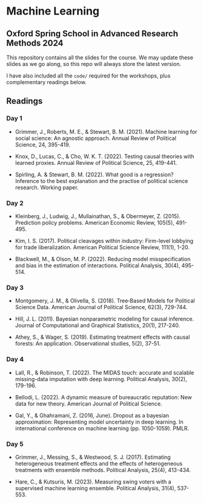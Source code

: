# Machine Learning

## Oxford Spring School in Advanced Research Methods 2024

This repository contains all the slides for the course. We may update these slides as we go along, so this repo will always store the latest version. 

I have also included all the `code/` required for the workshops, plus complementary readings below.  

## Readings

### Day 1

* Grimmer, J., Roberts, M. E., & Stewart, B. M. (2021). Machine learning for social science: An agnostic approach. Annual Review of Political Science, 24, 395-419. 

* Knox, D., Lucas, C., & Cho, W. K. T. (2022). Testing causal theories with learned proxies. Annual Review of Political Science, 25, 419-441. 

* Spirling, A. & Stewart, B. M. (2022). What good is a regression? Inference to the best explanation and the practise of political science research. Working paper. 

### Day 2

* Kleinberg, J., Ludwig, J., Mullainathan, S., & Obermeyer, Z. (2015). Prediction policy problems. American Economic Review, 105(5), 491-495. 

* Kim, I. S. (2017). Political cleavages within industry: Firm-level lobbying for trade liberalization. American Political Science Review, 111(1), 1-20. 

* Blackwell, M., & Olson, M. P. (2022). Reducing model misspecification and bias in the estimation of interactions. Political Analysis, 30(4), 495-514. 

### Day 3

* Montgomery, J. M., & Olivella, S. (2018). Tree‐Based Models for Political Science Data. American Journal of Political Science, 62(3), 729-744. 

* Hill, J. L. (2011). Bayesian nonparametric modeling for causal inference. Journal of Computational and Graphical Statistics, 20(1), 217-240. 

* Athey, S., & Wager, S. (2019). Estimating treatment effects with causal forests: An application. Observational studies, 5(2), 37-51. 

### Day 4

* Lall, R., & Robinson, T. (2022). The MIDAS touch: accurate and scalable missing-data imputation with deep learning. Political Analysis, 30(2), 179-196. 

* Bellodi, L. (2022). A dynamic measure of bureaucratic reputation: New data for new theory. American Journal of Political Science. 

* Gal, Y., & Ghahramani, Z. (2016, June). Dropout as a bayesian approximation: Representing model uncertainty in deep learning. In international conference on machine learning (pp. 1050-1059). PMLR. 

### Day 5

* Grimmer, J., Messing, S., & Westwood, S. J. (2017). Estimating heterogeneous treatment effects and the effects of heterogeneous treatments with ensemble methods. Political Analysis, 25(4), 413-434. 

* Hare, C., & Kutsuris, M. (2023). Measuring swing voters with a supervised machine learning ensemble. Political Analysis, 31(4), 537-553. 
